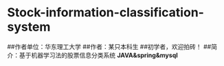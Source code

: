 # Stock-information-classification-system
##作者单位：华东理工大学
##作者：某只本科生
##初学者，欢迎拍砖！
##简介：基于机器学习法的股票信息分类系统
**JAVA&spring&mysql**
